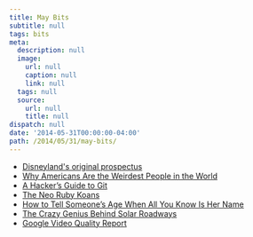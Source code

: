 ```yaml
---
title: May Bits
subtitle: null
tags: bits
meta:
  description: null
  image:
    url: null
    caption: null
    link: null
  tags: null
  source:
    url: null
    title: null
dispatch: null
date: '2014-05-31T00:00:00-04:00'
path: /2014/05/31/may-bits/
---
```


* [Disneyland's original prospectus][disneyLand]
* [Why Americans Are the Weirdest People in the World][americansWeird]
* [A Hacker’s Guide to Git][hackGit]
* [The Neo Ruby Koans][rubyKoans]
* [How to Tell Someone’s Age When All You Know Is Her Name][naemAge]
* [The Crazy Genius Behind Solar Roadways][solarRoadways]
* [Google Video Quality Report][gVQR]

[disneyLand]: http://boingboing.net/2014/05/20/disneylandprospectus.html
[americansWeird]: http://www.psmag.com/magazines/magazine-feature-story-magazines/joe-henrich-weird-ultimatum-game-shaking-up-psychology-economics-53135/
[hackGit]: http://wildlyinaccurate.com/a-hackers-guide-to-git
[rubyKoans]: http://rubykoans.com/ "Learn Ruby"
[naemAge]: http://fivethirtyeight.com/features/how-to-tell-someones-age-when-all-you-know-is-her-name/
[solarRoadways]: http://techcrunch.com/2014/05/25/the-crazy-genius-behind-solar-roadways/ "I feel dirty linking to TechCrunch"
[gVQR]: http://www.google.com/get/videoqualityreport/

